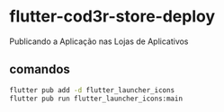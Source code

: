 # flutter-cod3r-store-deploy
Publicando a Aplicação nas Lojas de Aplicativos

## comandos
```bash
flutter pub add -d flutter_launcher_icons
flutter pub run flutter_launcher_icons:main
```

